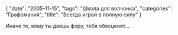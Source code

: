 {
   "date": "2005-11-15",
   "tags": "Школа для волчонка",
   "categories": "Графомания",
   "title": "Всегда играй в полную силу"
}

Иначе те, кому ты даешь фору, тебя обесценят...
